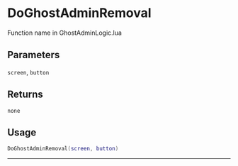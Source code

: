 # DoGhostAdminRemoval
Function name in GhostAdminLogic.lua
## Parameters
`screen`, `button`
## Returns
`none`
## Usage
```lua
DoGhostAdminRemoval(screen, button)
```
---
